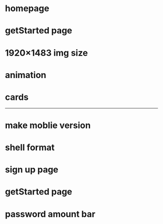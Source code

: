 # homepage

# getStarted page

# 1920×1483 img size

# animation

# cards

---

# make moblie version

# shell format

# sign up page

# getStarted page

# password amount bar
